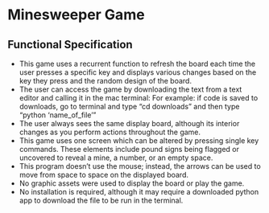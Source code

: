 # Minesweeper Game 



## Functional Specification

- This game uses a recurrent function to refresh the board each time the user presses a specific key and displays various changes based on the key they press and the random design of the board. 
- The user can access the game by downloading the text from a text editor and calling it in the mac terminal:
		For example: if code is saved to downloads, go to terminal and type “cd downloads” and then type “python ‘name_of_file’” 
- The user always sees the same display board, although its interior changes as you perform actions throughout the game. 
- This game uses one screen which can be altered by pressing single key commands. These elements include pound signs being flagged or uncovered to reveal a mine, a number, or an empty space. 
- This program doesn’t use the mouse; instead, the arrows can be used to move from space to space on the displayed board.
- No graphic assets were used to display the board or play the game. 
- No installation is required, although it may require a downloaded python app to download the file to be run in the terminal. 
